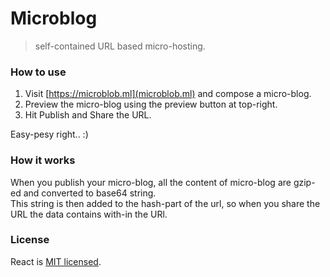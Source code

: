 # Microblog
> self-contained URL based micro-hosting.

### How to use
1. Visit [https://microblob.ml](microblob.ml) and compose a micro-blog.
2. Preview the micro-blog using the preview button at top-right.
3. Hit Publish and Share the URL.

Easy-pesy right.. :)

### How it works
When you publish your micro-blog, all the content of micro-blog are gzip-ed and converted to base64 string.<br>
This string is then added to the hash-part of the url, so when you share the URL the data contains with-in the URl.

### License
React is [MIT licensed](./LICENSE).
